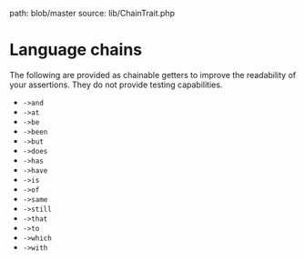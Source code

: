 path: blob/master
source: lib/ChainTrait.php

# Language chains
The following are provided as chainable getters to improve the readability of your assertions.
They do not provide testing capabilities.

- `->and`
- `->at`
- `->be`
- `->been`
- `->but`
- `->does`
- `->has`
- `->have`
- `->is`
- `->of`
- `->same`
- `->still`
- `->that`
- `->to`
- `->which`
- `->with`
